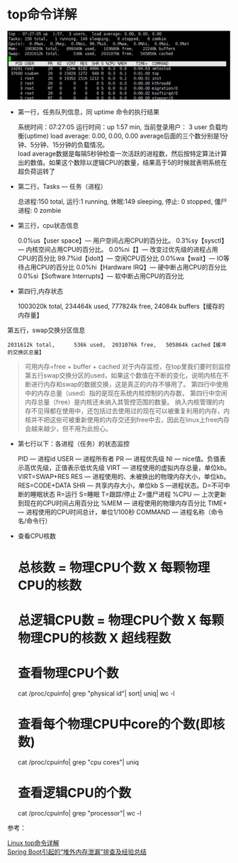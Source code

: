 # top命令详解

![](.Linux_TOP详解.MD_images/56db806e.png)

- 第一行，任务队列信息，同 uptime 命令的执行结果


    系统时间：07:27:05
    运行时间：up 1:57 min,
    当前登录用户：  3 user 
    负载均衡(uptime)  load average: 0.00, 0.00, 0.00
         average后面的三个数分别是1分钟、5分钟、15分钟的负载情况。  
    load average数据是每隔5秒钟检查一次活跃的进程数，然后按特定算法计算出的数值。如果这个数除以逻辑CPU的数量，结果高于5的时候就表明系统在超负荷运转了

- 第二行，Tasks — 任务（进程）


    总进程:150 total, 运行:1 running, 休眠:149 sleeping, 停止: 0 stopped, 僵尸进程: 0 zombie
    
- 第三行，cpu状态信息


    0.0%us【user space】— 用户空间占用CPU的百分比。
    0.3%sy【sysctl】— 内核空间占用CPU的百分比。
    0.0%ni【】— 改变过优先级的进程占用CPU的百分比
    99.7%id【idolt】— 空闲CPU百分比
    0.0%wa【wait】— IO等待占用CPU的百分比
    0.0%hi【Hardware IRQ】— 硬中断占用CPU的百分比
    0.0%si【Software Interrupts】— 软中断占用CPU的百分比

- 第四行,内存状态


    1003020k total,   234464k used,   777824k free,    24084k buffers【缓存的内存量】
    
第五行，swap交换分区信息

    2031612k total,      536k used,  2031076k free,   505864k cached【缓冲的交换区总量】

>可用内存=free + buffer + cached
 对于内存监控，在top里我们要时刻监控第五行swap交换分区的used，如果这个数值在不断的变化，说明内核在不断进行内存和swap的数据交换，这是真正的内存不够用了。
 第四行中使用中的内存总量（used）指的是现在系统内核控制的内存数，
 第四行中空闲内存总量（free）是内核还未纳入其管控范围的数量。
 纳入内核管理的内存不见得都在使用中，还包括过去使用过的现在可以被重复利用的内存，内核并不把这些可被重新使用的内存交还到free中去，因此在linux上free内存会越来越少，但不用为此担心。

- 第七行以下：各进程（任务）的状态监控


    PID — 进程id
    USER — 进程所有者
    PR — 进程优先级
    NI — nice值。负值表示高优先级，正值表示低优先级
    VIRT — 进程使用的虚拟内存总量，单位kb。VIRT=SWAP+RES
    RES — 进程使用的、未被换出的物理内存大小，单位kb。RES=CODE+DATA
    SHR — 共享内存大小，单位kb
    S —进程状态。D=不可中断的睡眠状态 R=运行 S=睡眠 T=跟踪/停止 Z=僵尸进程
    %CPU — 上次更新到现在的CPU时间占用百分比
    %MEM — 进程使用的物理内存百分比
    TIME+ — 进程使用的CPU时间总计，单位1/100秒
    COMMAND — 进程名称（命令名/命令行）
    
- 查看CPU核数


    # 总核数 = 物理CPU个数 X 每颗物理CPU的核数 
    # 总逻辑CPU数 = 物理CPU个数 X 每颗物理CPU的核数 X 超线程数
    
    # 查看物理CPU个数
    cat /proc/cpuinfo| grep "physical id"| sort| uniq| wc -l
    
    # 查看每个物理CPU中core的个数(即核数)
    cat /proc/cpuinfo| grep "cpu cores"| uniq
    
    # 查看逻辑CPU的个数
    cat /proc/cpuinfo| grep "processor"| wc -l


参考：

[Linux top命令详解](https://www.cnblogs.com/niuben/p/12017242.html)   
[Spring Boot引起的“堆外内存泄漏”排查及经验总结](https://tech.meituan.com/2019/01/03/spring-boot-native-memory-leak.html)